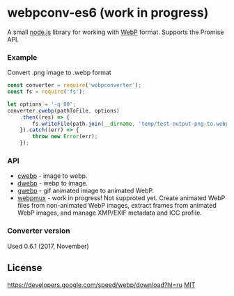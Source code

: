 # webpconv-es6 (work in progress)
A small [node.js](http://nodejs.org) library for working with [WebP](https://developers.google.com/speed/webp/docs/using) format. Supports the Promise API.

### Example
Convert .png image to .webp format

```js
const converter = require('webpconverter');
const fs = require('fs');

let options = '-q 80';
converter.cwebp(pathToFile, options)
    .then((res) => {
        fs.writeFile(path.join(__dirname, 'temp/test-output-png-to.webp'), res, 'hex');
    }).catch((err) => {
        throw new Error(err);
    });
```

### API
  - [cwebp](https://developers.google.com/speed/webp/docs/cwebp)  - image to webp.
  - [dwebp](https://developers.google.com/speed/webp/docs/dwebp)  - webp to image.
  - [gwebp](https://developers.google.com/speed/webp/docs/gif2webp) - gif animated image to animated WebP.
  - [webpmux](https://developers.google.com/speed/webp/docs/webpmux)  - work in progress! Not supproted yet. Create animated WebP files from non-animated WebP images, extract frames from animated WebP images, and manage XMP/EXIF metadata and ICC profile.

### Converter version
   Used 0.6.1 (2017, November)
## License
https://developers.google.com/speed/webp/download?hl=ru
  [MIT](LICENSE)
